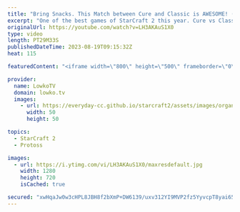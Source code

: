 ```yaml
---
title: "Bring Snacks. This Match between Cure and Classic is AWESOME! (StarCraft 2)"
excerpt: "One of the best games of StarCraft 2 this year. Cure vs Classic from Gamers8. Both pro gamers try to end this SC2 match as quickly as possible by  being in the opponents face the entire time, but neither of them gets the job done in the early game. A chaotic game with multiple base races ensues. Support"
originalUrl: https://youtube.com/watch?v=LH3AKAuS1X0
type: video
length: PT29M33S
publishedDateTime: 2023-08-19T09:15:32Z
heat: 115

featuredContent: "<iframe width=\"800\" height=\"500\" frameborder=\"0\" src=\"https://www.youtube.com/embed/LH3AKAuS1X0\" allow=\"accelerometer; autoplay; encrypted-media; gyroscope; picture-in-picture\" allowfullscreen></iframe>"

provider:
  name: LowkoTV
  domain: lowko.tv
  images:
    - url: https://everyday-cc.github.io/starcraft2/assets/images/organizations/lowko.tv-50x50.jpg
      width: 50
      height: 50

topics:
  - StarCraft 2
  - Protoss

images:
  - url: https://i.ytimg.com/vi/LH3AKAuS1X0/maxresdefault.jpg
    width: 1280
    height: 720
    isCached: true

secured: "xwHqaJw0w3cHPL8JBH8f2bXmP+DW6139/uxv312YI9MVP2fz5YyvcpT8yai65KeuwD3VndaRA9vFvvVgIuUaWQLkLQHM7F9Ittts0N4dYb4pLlgo1BYPq9AQmRU6MllDwbB6nfBYaAaxMm42sWmWoaYO+jiRkqobxD8f/D5tdfF/mQ65mQkh9MWWBSlA1x/bePqNyS6JUA14OYWEnpyrflgEWXQU8Iyi6lqXHMZXygqbE2SOSDh4TVFxBdGpGMqckWPggcnm2Z3ERxcDi2QoP6Gx6dl/SMvW53w9oa6uB/rgpyFelYn+6CkPYN/6Kraw1z8tu89IhiTeuFwckK3cpud7yRncLzNubgLAGW9IT6hvmGZUYyy/8gnZzq222MNCEDVC72gAR/X/ABfQiNEF6nhaq9o+jEU+B7JS9oNrS8U=;u4JyHYys+Aoe9Kynt5qHjg=="
---
```


